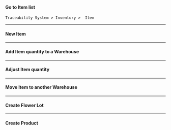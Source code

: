 #### Go to Item list
`Traceability System > Inventory >  Item`

---

#### New Item

---

#### Add Item quantity to a Warehouse

---

#### Adjust Item quantity

---

#### Move Item to another Warehouse

---

#### Create Flower Lot

---

#### Create Product